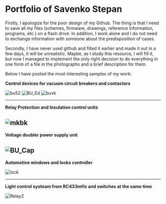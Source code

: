 # Portfolio of Savenko Stepan

  Firstly, I apologize for the poor design of my Github. The thing is that I need to save all my files (schemes, firmware, drawings, reference information, programs, etc.) on a flash drive. In addition, I work alone and I do not need to exchange information with someone about the predisposition of cases.

  Secondly, I have never used github and filled it earlier and made it out in a few days, it will be unrealistic. Maybe, as I study this resource, I will fill it, but now I managed to implement the only right decision to do everything in one form of a file in the photographs and a brief description for them.

  Below I have posted the most interesting samples of my work:
  
  **Control devices for vacuum circuit breakers and contactors**
  
  ![bu52](https://user-images.githubusercontent.com/121791547/210490596-3881d87b-d801-4a51-837d-11fdf1844f35.jpeg) ![BU_Ed](https://user-images.githubusercontent.com/121791547/234201305-16a631b8-5b0f-4780-808f-ec246675285d.jpg)
  ![buvk](https://user-images.githubusercontent.com/121791547/210490598-9fa4e61f-f78f-4776-9882-33edaa39c08e.jpeg)

  --------------------------------------------------------------------------------
  
  **Relay Protection and Insulation control units**
  
![mkbk](https://user-images.githubusercontent.com/121791547/235697721-711d076a-617a-4509-8910-2e4881e8339b.jpg)
  --------------------------------------------------------------------------------
    
  **Voltage doubler power supply unit**
  
  ![BU_Cap](https://user-images.githubusercontent.com/121791547/234201859-690eb7f0-064d-40d7-8086-deb5a8e7fb48.jpg)
  --------------------------------------------------------------------------------
  
  **Automotive windows and locks controller**
  
 ![lock](https://user-images.githubusercontent.com/121791547/210490601-2aef58c9-fb07-4398-a64e-cb4fe9454be8.jpeg)
 
  --------------------------------------------------------------------------------
  **Light control systeam from RC433mHz and switches at the same time**
  
  ![Relay2](https://user-images.githubusercontent.com/121791547/235690829-401e3094-f59e-4c1a-8d5c-29f1e34d6b01.jpg)


